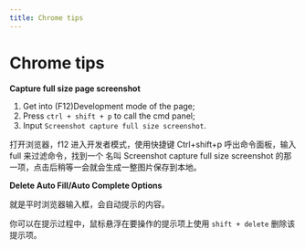 ```yaml
---
title: Chrome tips
---
```




# Chrome tips

**Capture full size page screenshot**

1. Get into (F12)Development mode of the page;
2. Press `ctrl + shift + p` to call the cmd panel;
3. Input `Screenshot capture full size screenshot`.

打开浏览器，f12 进入开发者模式，使用快捷键 Ctrl+shift+p 呼出命令面板，输入 full 来过滤命令，找到一个 名叫 Screenshot capture full size screenshot  的那一项，点击后稍等一会就会生成一整图片保存到本地。



**Delete Auto Fill/Auto Complete Options**

就是平时浏览器输入框，会自动提示的内容。

你可以在提示过程中，鼠标悬浮在要操作的提示项上使用 `shift + delete` 删除该提示项。